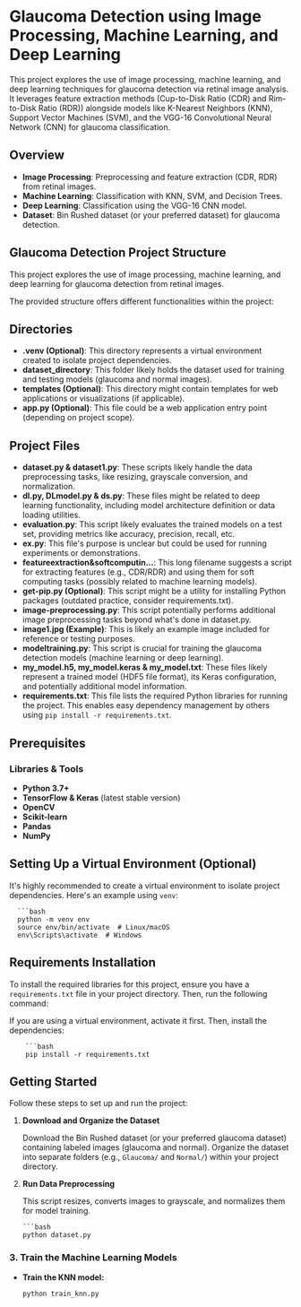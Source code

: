 # Glaucoma Detection using Image Processing, Machine Learning, and Deep Learning

This project explores the use of image processing, machine learning, and deep learning techniques for glaucoma detection via retinal image analysis. It leverages feature extraction methods (Cup-to-Disk Ratio (CDR) and Rim-to-Disk Ratio (RDR)) alongside models like K-Nearest Neighbors (KNN), Support Vector Machines (SVM), and the VGG-16 Convolutional Neural Network (CNN) for glaucoma classification.

## Overview

- **Image Processing**: Preprocessing and feature extraction (CDR, RDR) from retinal images.
- **Machine Learning**: Classification with KNN, SVM, and Decision Trees.
- **Deep Learning**: Classification using the VGG-16 CNN model.
- **Dataset**: Bin Rushed dataset (or your preferred dataset) for glaucoma detection.

## Glaucoma Detection Project Structure

This project explores the use of image processing, machine learning, and deep learning for glaucoma detection from retinal images.

The provided structure offers different functionalities within the project:

## Directories

- **.venv (Optional)**: This directory represents a virtual environment created to isolate project dependencies.
- **dataset_directory**: This folder likely holds the dataset used for training and testing models (glaucoma and normal images).
- **templates (Optional)**: This directory might contain templates for web applications or visualizations (if applicable).
- **app.py (Optional)**: This file could be a web application entry point (depending on project scope).

## Project Files

- **dataset.py & dataset1.py**: These scripts likely handle the data preprocessing tasks, like resizing, grayscale conversion, and normalization.
- **dl.py, DLmodel.py & ds.py**: These files might be related to deep learning functionality, including model architecture definition or data loading utilities.
- **evaluation.py**: This script likely evaluates the trained models on a test set, providing metrics like accuracy, precision, recall, etc.
- **ex.py**: This file's purpose is unclear but could be used for running experiments or demonstrations.
- **featureextraction&softcomputin...**: This long filename suggests a script for extracting features (e.g., CDR/RDR) and using them for soft computing tasks (possibly related to machine learning models).
- **get-pip.py (Optional)**: This script might be a utility for installing Python packages (outdated practice, consider requirements.txt).
- **image-preprocessing.py**: This script potentially performs additional image preprocessing tasks beyond what's done in dataset.py.
- **image1.jpg (Example)**: This is likely an example image included for reference or testing purposes.
- **modeltraining.py**: This script is crucial for training the glaucoma detection models (machine learning or deep learning).
- **my_model.h5, my_model.keras & my_model.txt**: These files likely represent a trained model (HDF5 file format), its Keras configuration, and potentially additional model information.
- **requirements.txt**: This file lists the required Python libraries for running the project. This enables easy dependency management by others using `pip install -r requirements.txt`.


## Prerequisites

### Libraries & Tools

- **Python 3.7+**
- **TensorFlow & Keras** (latest stable version)
- **OpenCV**
- **Scikit-learn**
- **Pandas**
- **NumPy**

## Setting Up a Virtual Environment (Optional)

It's highly recommended to create a virtual environment to isolate project dependencies. Here's an example using `venv`:

      ```bash
      python -m venv env
      source env/bin/activate  # Linux/macOS
      env\Scripts\activate  # Windows

## Requirements Installation

To install the required libraries for this project, ensure you have a `requirements.txt` file in your project directory. Then, run the following command:

If you are using a virtual environment, activate it first. Then, install the dependencies:

        ```bash
        pip install -r requirements.txt

## Getting Started

Follow these steps to set up and run the project:

1. **Download and Organize the Dataset**

   Download the Bin Rushed dataset (or your preferred glaucoma dataset) containing labeled images (glaucoma and normal). Organize the dataset into separate folders (e.g., `Glaucoma/` and `Normal/`) within your project directory.

2. **Run Data Preprocessing**

   This script resizes, converts images to grayscale, and normalizes them for model training.

       ```bash
       python dataset.py
### 3. Train the Machine Learning Models

- **Train the KNN model:**

  ```bash
  python train_knn.py





